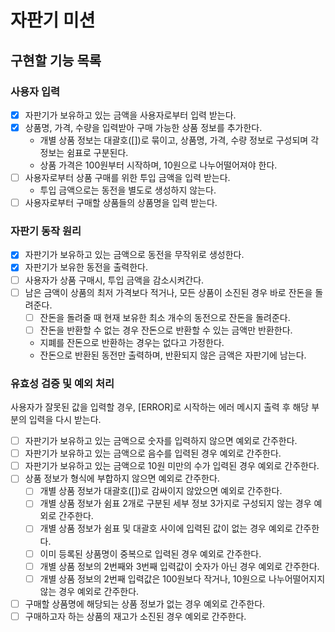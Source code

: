# 자판기 미션

## 구현할 기능 목록

### 사용자 입력

- [x] 자판기가 보유하고 있는 금액을 사용자로부터 입력 받는다.
- [x] 상품명, 가격, 수량을 입력받아 구매 가능한 상품 정보를 추가한다.
  - 개별 상품 정보는 대괄호([])로 묶이고, 상품명, 가격, 수량 정보로 구성되며 각 정보는 쉼표로 구분된다.
  - 상품 가격은 100원부터 시작하며, 10원으로 나누어떨어져야 한다.
- [ ] 사용자로부터 상품 구매를 위한 투입 금액을 입력 받는다. 
  - 투입 금액으로는 동전을 별도로 생성하지 않는다.
- [ ] 사용자로부터 구매할 상품들의 상품명을 입력 받는다.

### 자판기 동작 원리

- [x] 자판기가 보유하고 있는 금액으로 동전을 무작위로 생성한다.
- [x] 자판기가 보유한 동전을 출력한다.
- [ ] 사용자가 상품 구매시, 투입 금액을 감소시켜간다.
- [ ] 남은 금액이 상품의 최저 가격보다 적거나, 모든 상품이 소진된 경우 바로 잔돈을 돌려준다.
  - [ ] 잔돈을 돌려줄 때 현재 보유한 최소 개수의 동전으로 잔돈을 돌려준다.
  - [ ] 잔돈을 반환할 수 없는 경우 잔돈으로 반환할 수 있는 금액만 반환한다.
  - 지폐를 잔돈으로 반환하는 경우는 없다고 가정한다.
  - 잔돈으로 반환된 동전만 출력하며, 반환되지 않은 금액은 자판기에 남는다.

### 유효성 검증 및 예외 처리 

사용자가 잘못된 값을 입력할 경우, [ERROR]로 시작하는 에러 메시지 출력 후 해당 부분의 입력을 다시 받는다.
- [ ] 자판기가 보유하고 있는 금액으로 숫자를 입력하지 않으면 예외로 간주한다.
- [ ] 자판기가 보유하고 있는 금액으로 음수를 입력된 경우 예외로 간주한다.
- [ ] 자판기가 보유하고 있는 금액으로 10원 미만의 수가 입력된 경우 예외로 간주한다.
- [ ] 상품 정보가 형식에 부합하지 않으면 예외로 간주한다. 
  - [ ] 개별 상품 정보가 대괄호([])로 감싸이지 않았으면 예외로 간주한다.
  - [ ] 개별 상품 정보가 쉼표 2개로 구분된 세부 정보 3가지로 구성되지 않는 경우 예외로 간주한다.
  - [ ] 개별 상품 정보가 쉼표 및 대괄호 사이에 입력된 값이 없는 경우 예외로 간주한다.
  - [ ] 이미 등록된 상품명이 중복으로 입력된 경우 예외로 간주한다.
  - [ ] 개별 상품 정보의 2번째와 3번째 입력값이 숫자가 아닌 경우 예외로 간주한다.
  - [ ] 개별 상품 정보의 2번째 입력값은 100원보다 작거나, 10원으로 나누어떨어지지 않는 경우 예외로 간주한다.
- [ ] 구매할 상품명에 해당되는 상품 정보가 없는 경우 예외로 간주한다. 
- [ ] 구매하고자 하는 상품의 재고가 소진된 경우 예외로 간주한다.